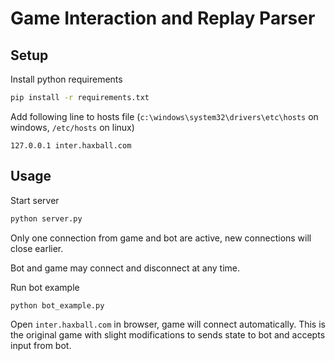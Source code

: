 
# Game Interaction and Replay Parser

## Setup
Install python requirements
```bash
pip install -r requirements.txt
```

Add following line to hosts file (`c:\windows\system32\drivers\etc\hosts` on windows, `/etc/hosts` on linux)
```
127.0.0.1 inter.haxball.com
```

## Usage

Start server
```bash
python server.py
```

Only one connection from game and bot are active, new connections will close earlier.

Bot and game may connect and disconnect at any time.

Run bot example
```bash
python bot_example.py
```

Open `inter.haxball.com` in browser, game will connect automatically.
This is the original game with slight modifications to sends state to bot and accepts input from bot.
